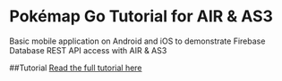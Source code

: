 # Pokémap Go Tutorial for AIR & AS3
Basic mobile application on Android and iOS to demonstrate Firebase Database REST API access with AIR & AS3

##Tutorial
<a href="http://fabricemontfort.com/firebase-and-as3-ep-1-init-the-project/" target="_blank">Read the full tutorial here</a>
